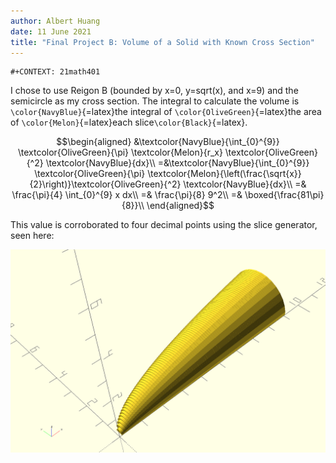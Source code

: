 ```yaml
---
author: Albert Huang
date: 11 June 2021
title: "Final Project B: Volume of a Solid with Known Cross Section"
---
```


```{=org}
#+CONTEXT: 21math401
```
I chose to use Reigon B (bounded by x=0, y=sqrt(x), and x=9) and the
semicircle as my cross section. The integral to calculate the volume is
`\color{NavyBlue}`{=latex}the integral of
`\color{OliveGreen}`{=latex}the area of `\color{Melon}`{=latex}each
slice`\color{Black}`{=latex}.

$$\begin{aligned}
 &\textcolor{NavyBlue}{\int_{0}^{9}} \textcolor{OliveGreen}{\pi} \textcolor{Melon}{r_x} \textcolor{OliveGreen}{^2} \textcolor{NavyBlue}{dx}\\
 =&\textcolor{NavyBlue}{\int_{0}^{9}} \textcolor{OliveGreen}{\pi}  \textcolor{Melon}{\left(\frac{\sqrt{x}}{2}\right)}\textcolor{OliveGreen}{^2} \textcolor{NavyBlue}{dx}\\
 =& \frac{\pi}{4}  \int_{0}^{9} x dx\\
 =& \frac{\pi}{8} 9^2\\
 =& \boxed{\frac{81\pi}{8}}\\
\end{aligned}$$

This value is corroborated to four decimal points using the slice
generator, seen here:

![](KBe21math401retCrossSectionSolidFinalB.png)
